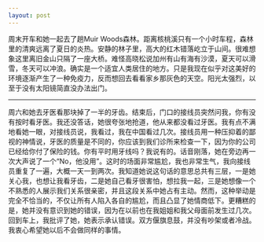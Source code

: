 ```yaml
---
layout: post
---
```

周末开车和她一起去了趟Muir Woods森林。距离核桃溪只有一个小时车程，森林里的清爽远离了夏日的炎热。安静的林子里，高大的红木错落屹立于山间。很难想象这里离旧金山只隔了一座大桥。难怪高晓松说加州有山有海有沙漠，夏天可以滑雪，冬天可以冲浪。确实是一个适宜人类居住的地方。只是我现在似乎对这美好的环境逐渐产生了一种免疫力，反而想回去看看家乡那灰色的天空。阳光太强烈，以至于没有太阳镜简直没办法出门。

* * *

周六和她去牙医看那块掉了一半的牙齿。结束后，门口的接线员突然问我，你有没有按时看牙医。我还没答话，她很夸张地抢道，他从来都没看过牙医。我有点不满地看她一眼，对接线员说，我看过，我在中国看过几次。接线员用一种压抑着的鄙视的神情说，牙医的质量是不同的，你应该到我们诊所来检查一下，因为你的公司已经给你付了保险的钱。你有平时用牙线吗？我说有的。话音刚落，她在旁边再一次大声说了一个“No，他没用”。这时的场面非常尴尬，我也非常生气，我向接线员重复了一遍，大概一天一到两次。我知道她说这句话的意思总共有三层，一是她关心我，也想让我看牙齿，二是她自己看牙很害怕，想拉我一起，三是她想像一个不熟悉的人展示我们关系很亲密，并且这段关系中她占有主动。然而，这种举动是完全不恰当的，不仅让所有人陷入各自的尴尬，而且凸显了她情商低下。更糟糕的是，她并没有意识到她的错误，因为在以前也在我姐姐和我父母面前发生过几次。回到车上，我批评了她，她表示承认错误。双方偃旗息鼓，并没有吵架或者冷战。我衷心希望她以后不会做同样的事情。